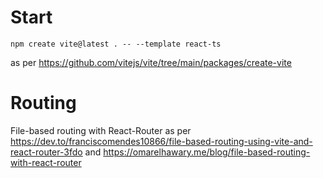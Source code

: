 # Start
`npm create vite@latest . -- --template react-ts`

as per https://github.com/vitejs/vite/tree/main/packages/create-vite

# Routing 

File-based routing with React-Router as per https://dev.to/franciscomendes10866/file-based-routing-using-vite-and-react-router-3fdo and https://omarelhawary.me/blog/file-based-routing-with-react-router 

